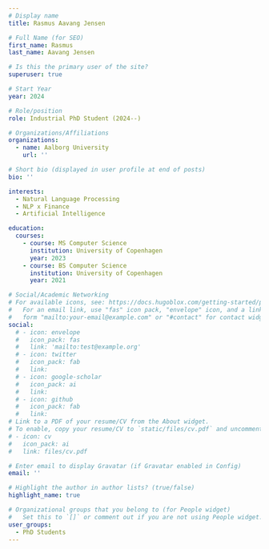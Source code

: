 ```yaml
---
# Display name
title: Rasmus Aavang Jensen

# Full Name (for SEO)
first_name: Rasmus
last_name: Aavang Jensen

# Is this the primary user of the site?
superuser: true

# Start Year
year: 2024

# Role/position
role: Industrial PhD Student (2024--)

# Organizations/Affiliations
organizations:
  - name: Aalborg University
    url: ''

# Short bio (displayed in user profile at end of posts)
bio: ''

interests:
  - Natural Language Processing
  - NLP x Finance
  - Artificial Intelligence

education:
  courses:
    - course: MS Computer Science
      institution: University of Copenhagen
      year: 2023
    - course: BS Computer Science
      institution: University of Copenhagen
      year: 2021

# Social/Academic Networking
# For available icons, see: https://docs.hugoblox.com/getting-started/page-builder/#icons
#   For an email link, use "fas" icon pack, "envelope" icon, and a link in the
#   form "mailto:your-email@example.com" or "#contact" for contact widget.
social:
  # - icon: envelope
  #   icon_pack: fas
  #   link: 'mailto:test@example.org'
  # - icon: twitter
  #   icon_pack: fab
  #   link:
  # - icon: google-scholar
  #   icon_pack: ai
  #   link:
  # - icon: github
  #   icon_pack: fab
  #   link:
# Link to a PDF of your resume/CV from the About widget.
# To enable, copy your resume/CV to `static/files/cv.pdf` and uncomment the lines below.
# - icon: cv
#   icon_pack: ai
#   link: files/cv.pdf

# Enter email to display Gravatar (if Gravatar enabled in Config)
email: ''

# Highlight the author in author lists? (true/false)
highlight_name: true

# Organizational groups that you belong to (for People widget)
#   Set this to `[]` or comment out if you are not using People widget.
user_groups:
  - PhD Students
---
```


